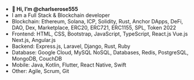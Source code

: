- **👋 Hi, I’m @charlserose555**
- I am a Full Stack & Blockchain developer
- Blockchain: 
    Ethereum, Solana, ICP, Solidity, Rust, Anchor
    DApps, DeFi, DAO, Dex, Marketplace, ERC20, ERC721, ERC1155, SPL, Token 2022
- Frontend: 
    HTML, CSS, Bootstrap, JavaScript, TypeScript, React.js Vue.js Next.js, Angular.js
- Backend: 
    Express.js, Laravel, Django, Rust, Ruby
- Database: 
    Google Cloud, MySQL NoSQL, Databases, Redis, PostgreSQL, MongoDB, CouchDB
- Mobile: 
    Java, Kotlin, Flutter, React Native, Swift
- Other: 
    Agile, Scrum, Git
<!---
charlserose555/charlserose555 is a ✨ special ✨ repository because its `README.md` (this file) appears on your GitHub profile.
You can click the Preview link to take a look at your changes.
--->
